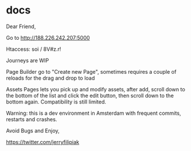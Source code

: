 docs
====
Dear Friend,

Go to http://188.226.242.207:5000

Htaccess: soi / 8V#z.r!

Journeys are WIP

Page Builder go to "Create new Page", sometimes requires a couple of reloads for the drag and drop to load

Assets Pages lets you pick up and modify assets, after add, scroll down to the bottom of the list and click the edit button, then scroll down to the bottom again. Compatibility is still limited.

Warning: this is a dev environment in Amsterdam with frequent commits, restarts and crashes.

Avoid Bugs and Enjoy,

https://twitter.com/jerryfilipiak
